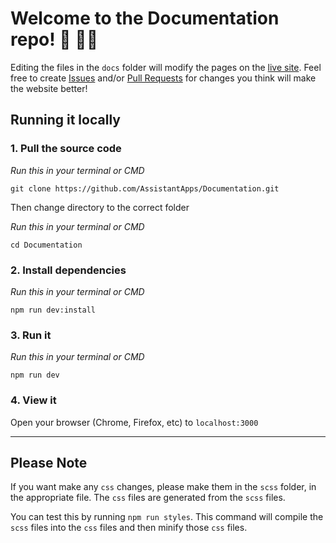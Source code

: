 # Welcome to the Documentation repo! 🎉 👨‍💻

Editing the files in the `docs` folder will modify the pages on the [live site][docWebsite]. Feel free to create [Issues][docsIssues] and/or [Pull Requests][docsPullRequests] for changes you think will make the website better!

## Running it locally

### 1. Pull the source code

_Run this in your terminal or CMD_

```
git clone https://github.com/AssistantApps/Documentation.git
```

Then change directory to the correct folder

_Run this in your terminal or CMD_

```
cd Documentation
```

### 2. Install dependencies

_Run this in your terminal or CMD_

```
npm run dev:install
```

### 3. Run it

_Run this in your terminal or CMD_

```
npm run dev
```

### 4. View it

Open your browser (Chrome, Firefox, etc) to `localhost:3000`

---

## Please Note

If you want make any `css` changes, please make them in the `scss` folder, in the appropriate file. The `css` files are generated from the `scss` files. 

You can test this by running `npm run styles`. This command will compile the `scss` files into the `css` files and then minify those `css` files.

<!-- Links used in the page -->

[docWebsite]: https://docs.assistantapps.com?ref=AssistantAppsGithub
[homePage]: https://assistantapps.com?ref=AssistantAppsDocs
[docsIssues]: https://github.com/AssistantApps/Documentation/issues?ref=AssistantAppsDocs
[docsPullRequests]: https://github.com/AssistantApps/Documentation/pulls?ref=AssistantAppsDocs
